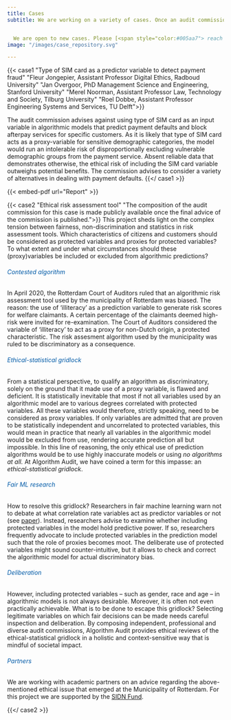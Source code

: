 ```yaml
---
title: Cases
subtitle: We are working on a variety of cases. Once an audit commission has gathered and examined the ethical issue, the original problem statement and corresponding advice will be published on this website.


  We are open to new cases. Please [<span style="color:#005aa7"> reach out</span>](/index.html#contactform) to us when you know a case for review.
image: "/images/case_repository.svg"

---
```

{{< case1 "Type of SIM card as a predictor variable to detect payment fraud" "Fleur Jongepier, Assistant Professor Digital Ethics, Radboud University" "Jan Overgoor, PhD Management Science and Engineering, Stanford University" "Merel Noorman, Assistant Professor Law, Technology and Society, Tilburg University" "Roel Dobbe, Assistant Professor Engineering Systems and Services, TU Delft">}}

The audit commission advises against using type of SIM card as an input variable in algorithmic models that predict payment defaults and block afterpay services for specific customers. As it is likely that type of SIM card acts as a proxy-variable for sensitive demographic categories, the model would run an intolerable risk of disproportionally excluding vulnerable demographic groups from the payment service. Absent reliable data that demonstrates otherwise, the ethical risk of including the SIM card variable outweighs potential benefits. The commission advises to consider a variety of alternatives in dealing with payment defaults.
{{</ case1 >}}

{{< embed-pdf url="Report" >}}

{{< case2 "Ethical risk assessment tool" "The composition of the audit commission for this case is made publicly available once the final advice of the commission is published.">}} This project sheds light on the complex tension between fairness, non-discrimination and statistics in risk assessment tools. Which characteristics of citizens and customers should be considered as protected variables and proxies for protected variables? To what extent and under what circumstances should these (proxy)variables be included or excluded from algorithmic predictions?

###### <span style="color:#005aa7">Contested algorithm</span>

In April 2020, the Rotterdam Court of Auditors ruled that an algorithmic risk assessment tool used by the municipality of Rotterdam was biased. The reason: the use of ‘illiteracy’ as a prediction variable to generate risk scores for welfare claimants. A certain percentage of the claimants deemed high-risk were invited for re-examination. The Court of Auditors considered the variable of ‘illiteracy’ to act as a proxy for non-Dutch origin, a protected characteristic. The risk assesment algorithm used by the municipality was ruled to be discriminatory as a consequence.

###### <span style="color:#005aa7">Ethical-statistical gridlock</span>

From a statistical perspective, to qualify an algorithm as discriminatory, solely on the ground that it made use of a proxy variable, is flawed and deficient. It is statistically inevitable that most if not all variables used by an algorithmic model are to various degrees correlated with protected variables. All these variables would therefore, strictly speaking, need to be considered as proxy variables. If only variables are admitted that are proven to be statistically independent and uncorrelated to protected variables, this would mean in practice that nearly all variables in the algorithmic model would be excluded from use, rendering accurate prediction all but impossible. In this line of reasoning, the only ethical use of prediction algorithms would be to use highly inaccurate models or using _no algorithms at all._ At Algorithm Audit, we have coined a term for this impasse: an _ethical-statistical gridlock_.

###### <span style="color:#005aa7">Fair ML research</span>

How to resolve this gridlock? Researchers in fair machine learning warn not to debate at what correlation rate variables act as predictor variables or not (see <a href="https://arxiv.org/abs/1808.00023" target="_blank">paper</a>). Instead, researchers advise to examine whether including protected variables in the model hold predictive power. If so, researchers frequently advocate to include protected variables in the prediction model such that the role of proxies becomes moot. The deliberate use of protected variables might sound counter-intuitive, but it allows to check and correct the algorithmic model for actual discriminatory bias.

###### <span style="color:#005aa7"> Deliberation</span>

However, including protected variables – such as gender, race and age – in algorithmic models is not always desirable. Moreover, it is often not even practically achievable. What is to be done to escape this gridlock? Selecting legitimate variables on which fair decisions can be made needs careful inspection and deliberation. By composing independent, professional and diverse audit commissions, Algorithm Audit provides ethical reviews of the ethical-statistical gridlock in a holistic and context-sensitive way that is mindful of societal impact.

###### <span style="color:#005aa7">Partners</span>

We are working with academic partners on an advice regarding the above-mentioned ethical issue that emerged at the Municipality of Rotterdam. For this project we are supported by the <a href="https://www.sidnfonds.nl/projecten/ethical-risk-assessment-tool" target="_blank">SIDN Fund</a>.

{{</ case2 >}}